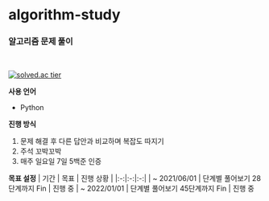 # algorithm-study
### 알고리즘 문제 풀이
<br />

[![solved.ac tier](http://mazassumnida.wtf/api/v2/generate_badge?boj=myris2)](https://solved.ac/myris2)

**사용 언어**
- Python

**진행 방식**
1. 문제 해결 후 다른 답안과 비교하며 복잡도 따지기
2. 주석 꼬박꼬박
3. 매주 일요일 7일 5백준 인증

**목표 설정**
| 기간 | 목표 | 진행 상황 |
|:-:|:-:|:-:|
| ~ 2021/06/01 | 단계별 풀어보기 28단계까지 Fin | 진행 중
| ~ 2022/01/01 | 단계별 풀어보기 45단계까지 Fin | 진행 중

